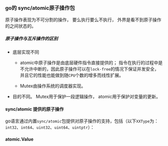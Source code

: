 ### go的 sync/atomic原子操作包

原子操作表现为不可分割的操作， 要么执行要么不执行， 外界是看不到原子操作的之间状态的。

##### 原子操作与互斥操作的区别

- 底层实现不同

  -  atomic中原子操作是由底层硬件指令直接提供的； 指令在执行的过程中是不允许中断的，因此原子操作可以在`lock-free`的情况下保证并发安全，并且它的性能也能做到随`CPU`个数的增多而线性扩展。

  - Mutex由操作系统的调度器实现。

- 目的不同。 Mutex用于保护一段逻辑操作， atomic用于保护对变量的更新。



#### sync/atomic 提供的原子操作

go语言通过内置`sync/atomic`包提供对原子操作的支持，包括（以下`XXType`为：`int32`、`int64`、`uint32`、`uint64`、`uintptr`）：



#### atomic.Value


